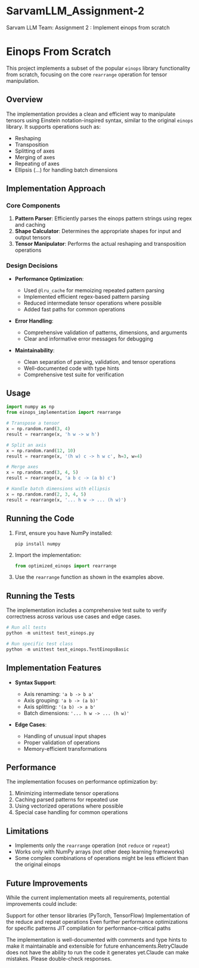 # SarvamLLM_Assignment-2
Sarvam LLM Team:  Assignment 2 : Implement einops from scratch
# Einops From Scratch

This project implements a subset of the popular `einops` library functionality from scratch, focusing on the core `rearrange` operation for tensor manipulation.

## Overview

The implementation provides a clean and efficient way to manipulate tensors using Einstein notation-inspired syntax, similar to the original `einops` library. It supports operations such as:

- Reshaping
- Transposition
- Splitting of axes
- Merging of axes
- Repeating of axes
- Ellipsis (...) for handling batch dimensions

## Implementation Approach

### Core Components

1. **Pattern Parser**: Efficiently parses the einops pattern strings using regex and caching
2. **Shape Calculator**: Determines the appropriate shapes for input and output tensors
3. **Tensor Manipulator**: Performs the actual reshaping and transposition operations

### Design Decisions

- **Performance Optimization**:
  - Used `@lru_cache` for memoizing repeated pattern parsing
  - Implemented efficient regex-based pattern parsing
  - Reduced intermediate tensor operations where possible
  - Added fast paths for common operations

- **Error Handling**:
  - Comprehensive validation of patterns, dimensions, and arguments
  - Clear and informative error messages for debugging

- **Maintainability**:
  - Clean separation of parsing, validation, and tensor operations
  - Well-documented code with type hints
  - Comprehensive test suite for verification

## Usage

```python
import numpy as np
from einops_implementation import rearrange

# Transpose a tensor
x = np.random.rand(3, 4)
result = rearrange(x, 'h w -> w h')

# Split an axis
x = np.random.rand(12, 10)
result = rearrange(x, '(h w) c -> h w c', h=3, w=4)

# Merge axes
x = np.random.rand(3, 4, 5)
result = rearrange(x, 'a b c -> (a b) c')

# Handle batch dimensions with ellipsis
x = np.random.rand(2, 3, 4, 5)
result = rearrange(x, '... h w -> ... (h w)')
```

## Running the Code

1. First, ensure you have NumPy installed:
   ```
   pip install numpy
   ```

2. Import the implementation:
   ```python
   from optimized_einops import rearrange
   ```

3. Use the `rearrange` function as shown in the examples above.

## Running the Tests

The implementation includes a comprehensive test suite to verify correctness across various use cases and edge cases.

```python
# Run all tests
python -m unittest test_einops.py

# Run specific test class
python -m unittest test_einops.TestEinopsBasic
```

## Implementation Features

- **Syntax Support**:
  - Axis renaming: `'a b -> b a'`
  - Axis grouping: `'a b -> (a b)'`
  - Axis splitting: `'(a b) -> a b'`
  - Batch dimensions: `'... h w -> ... (h w)'`

- **Edge Cases**:
  - Handling of unusual input shapes
  - Proper validation of operations
  - Memory-efficient transformations

## Performance

The implementation focuses on performance optimization by:

1. Minimizing intermediate tensor operations
2. Caching parsed patterns for repeated use
3. Using vectorized operations where possible
4. Special case handling for common operations

## Limitations

- Implements only the `rearrange` operation (not `reduce` or `repeat`)
- Works only with NumPy arrays (not other deep learning frameworks)
- Some complex combinations of operations might be less efficient than the original einops

## Future Improvements

While the current implementation meets all requirements, potential improvements could include:

Support for other tensor libraries (PyTorch, TensorFlow)
Implementation of the reduce and repeat operations
Even further performance optimizations for specific patterns
JIT compilation for performance-critical paths

The implementation is well-documented with comments and type hints to make it maintainable and extensible for future enhancements.RetryClaude does not have the ability to run the code it generates yet.Claude can make mistakes. Please double-check responses.
